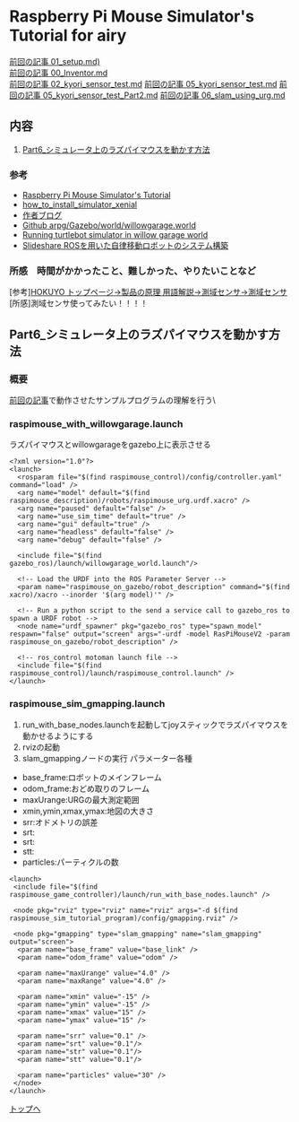 # Raspberry Pi Mouse Simulator's Tutorial for airy

[前回の記事 01_setup.md)](./01_setup.md)\
[前回の記事 00_Inventor.md](./00_Inventor.md)\
[前回の記事 02_kyori_sensor_test.md](./02_kyori_sensor_test.md)
[前回の記事 05_kyori_sensor_test.md](./05_kyori_sensor_test.md)
[前回の記事 05_kyori_sensor_test_Part2.md](./05_kyori_sensor_test_Part2.md)
[前回の記事 06_slam_using_urg.md](./06_slam_using_urg.md)
## 内容
1. [Part6_シミュレータ上のラズパイマウスを動かす方法](#Part6_シミュレータ上のラズパイマウスを動かす方法)

### 参考
* [Raspberry Pi Mouse Simulator's Tutorial](https://raspimouse-sim-tutorial.gitbook.io/project/)
* [how_to_install_simulator_xenial](https://github.com/rt-net/raspimouse_sim/wiki/how_to_install_simulator_xenial) 
* [作者ブログ](https://products.rt-net.jp/micromouse/archives/tag/ros)
* [Github arpg/Gazebo/world/willowgarage.world](https://github.com/arpg/Gazebo/blob/master/worlds/willowgarage.world)
* [Running turtlebot simulator in willow garage world](https://answers.ros.org/question/12956/running-turtlebot-simulator-in-willow-garage-world/)
* [Slideshare ROSを用いた自律移動ロボットのシステム構築](https://www.slideshare.net/hara-y/ros-nav-rsj-seminar)

### 所感　時間がかかったこと、難しかった、やりたいことなど
[参考][HOKUYO トップページ->製品の原理 用語解説->測域センサ->測域センサ](https://www.hokuyo-aut.co.jp/products/data.php?id=41)
[所感]測域センサ使ってみたい！！！！

## Part6_シミュレータ上のラズパイマウスを動かす方法
### 概要
[前回の記事](./06_slam_using_urg.md)で動作させたサンプルプログラムの理解を行う\

### raspimouse_with_willowgarage.launch
ラズパイマウスとwillowgarageをgazebo上に表示させる
```
<?xml version="1.0"?>
<launch>
  <rosparam file="$(find raspimouse_control)/config/controller.yaml" command="load" />
  <arg name="model" default="$(find raspimouse_description)/robots/raspimouse_urg.urdf.xacro" />
  <arg name="paused" default="false" />
  <arg name="use_sim_time" default="true" />
  <arg name="gui" default="true" />
  <arg name="headless" default="false" />
  <arg name="debug" default="false" />

  <include file="$(find gazebo_ros)/launch/willowgarage_world.launch"/>

  <!-- Load the URDF into the ROS Parameter Server -->
  <param name="raspimouse_on_gazebo/robot_description" command="$(find xacro)/xacro --inorder '$(arg model)'" />
  
  <!-- Run a python script to the send a service call to gazebo_ros to spawn a URDF robot -->
  <node name="urdf_spawner" pkg="gazebo_ros" type="spawn_model" respawn="false" output="screen" args="-urdf -model RasPiMouseV2 -param raspimouse_on_gazebo/robot_description" />

  <!-- ros_control motoman launch file -->
  <include file="$(find raspimouse_control)/launch/raspimouse_control.launch" />
</launch>
```
### raspimouse_sim_gmapping.launch
1. run_with_base_nodes.launchを起動してjoyスティックでラズパイマウスを動かせるようにする
2. rvizの起動
3. slam_gmappingノードの実行
  パラメーター各種
  * base_frame:ロボットのメインフレーム
  * odom_frame:おどめ取りのフレーム
  * maxUrange:URGの最大測定範囲
  * xmin,ymin,xmax,ymax:地図の大きさ
  * srr:オドメトリの誤差
  * srt:
  * srt:
  * stt:
  * particles:パーティクルの数
```
<launch>
 <include file="$(find raspimouse_game_controller)/launch/run_with_base_nodes.launch" />

 <node pkg="rviz" type="rviz" name="rviz" args="-d $(find raspimouse_sim_tutorial_program)/config/gmapping.rviz" /> 

 <node pkg="gmapping" type="slam_gmapping" name="slam_gmapping" output="screen">
  <param name="base_frame" value="base_link" />
  <param name="odom_frame" value="odom" />

  <param name="maxUrange" value="4.0" />
  <param name="maxRange" value="4.0" />

  <param name="xmin" value="-15" />
  <param name="ymin" value="-15" />
  <param name="xmax" value="15" />
  <param name="ymax" value="15" />

  <param name="srr" value="0.1" />
  <param name="srt" value="0.1"/>
  <param name="str" value="0.1"/>
  <param name="stt" value="0.1"/>

  <param name="particles" value="30" />
 </node>
</launch>
```

[トップへ](#内容)

<!--
```
プログラムを書く
```
-->

